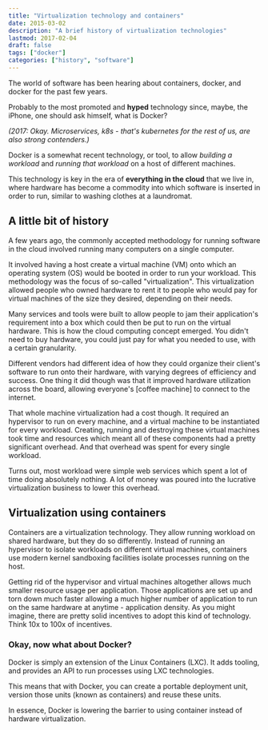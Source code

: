 ```yaml
---
title: "Virtualization technology and containers"
date: 2015-03-02
description: "A brief history of virtualization technologies"
lastmod: 2017-02-04
draft: false
tags: ["docker"]
categories: ["history", "software"]
---
```

The world of software has been hearing about containers, docker, and docker for 
the past few years.

Probably to the most promoted and **hyped** technology since, maybe, the iPhone, one
should ask himself, what is Docker?

*(2017: Okay. Microservices, k8s - that's kubernetes for the rest of us, are also
strong contenders.)*

Docker is a somewhat recent technology, or tool, to allow *building a workload* and
*running that workload* on a host of different machines.

This technology is key in the era of **everything in the cloud** that we 
live in, where hardware has become a commodity into which software is inserted
in order to run, similar to washing clothes at a laundromat.

## A little bit of history

A few years ago, the commonly accepted methodology for running software in the
cloud involved running many computers on a single computer. 

It involved having a host create a virtual machine (VM) onto which an operating
system (OS) would be booted in order to run your workload. This methodology was
the focus of so-called "virtualization". This virtualization allowed people who
owned hardware to rent it to people who would pay for virtual machines of the
size they desired, depending on their needs.

Many services and tools were built to allow people to jam their application's
requirement into a box which could then be put to run on the virtual hardware.
This is how the cloud computing concept emerged. You didn't need to buy hardware,
you could just pay for what you needed to use, with a certain granularity.

Different vendors had different idea of how they could organize their client's 
software to run onto their hardware, with varying degrees of efficiency and success.
One thing it did though was that it improved hardware utilization across the board,
allowing everyone's [coffee machine] to connect to the internet.

That whole machine virtualization had a cost though. It required an hypervisor
to run on every machine, and a virtual machine to be instantiated for every
workload. Creating, running and destroying these virtual machines took time and 
resources which meant all of these components had a pretty significant overhead.
And that overhead was spent for every single workload.

Turns out, most workload were simple web services which spent a lot of time doing
absolutely nothing. A lot of money was poured into the lucrative virtualization
business to lower this overhead.

## Virtualization using containers

Containers are a virtualization technology. They allow running workload on shared
hardware, but they do so differently. Instead of running an hypervisor to
isolate workloads on different virtual machines, containers use modern kernel
sandboxing facilities isolate processes running on the host.

Getting rid of the hypervisor and virtual machines altogether allows much smaller
resource usage per application. Those applications are set up and torn down much
faster allowing a much higher number of application to run on the same hardware
at anytime - application density. As you might imagine, there are pretty solid
incentives to adopt this kind of technology. Think 10x to 100x of incentives.

### Okay, now what about Docker?

Docker is simply an extension of the Linux Containers (LXC). 
It adds tooling, and provides an API to run processes using LXC technologies. 

This means that with Docker, you can create a portable deployment unit, version
those units (known as containers) and reuse these units.

In essence, Docker is lowering the barrier to using container instead of 
hardware virtualization.


